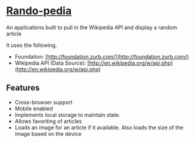 # [Rando-pedia](http://bretalankruse.com/work/randopedia)

An applications built to pull in the Wikipedia API and display a random article

It uses the following.
* Foundation: [http://foundation.zurb.com/](http://foundation.zurb.com/)
* Wikipedia API (Data Source): [http://en.wikipedia.org/w/api.php](http://en.wikipedia.org/w/api.php)

## Features

* Cross-browser support
* Mobile enabled
* Implements local storage to maintain state.
* Allows favoriting of articles
* Loads an image for an article if it available. Also loads the size of the image based on the device